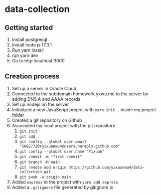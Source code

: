 # data-collection

## Getting started

1. Install postgresql
1. Install node js 17.3.1
1. Run yarn install
1. run yarn dev
1. Go to http localhost 3000

## Creation process
1. Set up a server in Oracle Cloud
1. Connected to the subdomain homework.yxwu.me to the server by adding DNS A and AAAA records
1. Set up nodejs on the server
1. Initialized a new JavaScript project with `yarn init .` inside my project folder
1. Created a git repository on Github
1. Associated my local project with the git repository
   1. `git init`
   1. `git add .`
   1. `git config --global user.email "56627720+yixuanwu4@users.noreply.github.com"`
   1. `git config --global user.name "Yixuan"`
   1. `git commit -m "first commit"`
   1. `git branch -M main`
   1. `git remote add origin https://github.com/yixuanwu4/data-collection.git`
   1. `git push -u origin main`
1. Added `express` to the project with `yarn add express`
1. Added a `.gitignore` file generated by gitignore.io